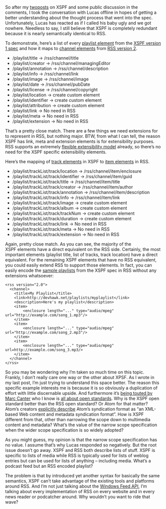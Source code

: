 So after my
[two](http://devhawk.net/2006/02/14/Reinventing+The+List.aspx)[posts](http://devhawk.net/2006/02/15/More+On+XSFP.aspx)
on XSPF and some public discussion in the comments, I took the
conversation with Lucas offline in hopes of getting a better
understanding about the thought process that went into the spec.
Unfortunately, Lucas has reacted as if I called his baby ugly and we got
nowhere. Needless to say, I still believe that XSPF is completely
redundant because it is nearly semantically identical to RSS.

To demonstrate, here’s a list of every [playlist
element](http://www.xspf.org/xspf-v1.html#rfc.section.4.1.1.2) from the
[XSPF version 1 spec](http://www.xspf.org/xspf-v1.html) and how it maps
to [channel
elements](http://www.rssboard.org/rss-2-0#requiredChannelElements) from
[RSS version 2](http://www.rssboard.org/rss-2-0).

-   /playlist/title -\> /rss/channel/title
-   /playlist/creator -\> /rss/channel/managingEditor
-   /playlist/annotation -\> /rss/channel/description
-   /playlist/info -\> /rss/channel/link
-   /playlist/image -\> /rss/channel/image
-   /playlist/date -\> /rss/channel/pubDate
-   /playlist/license -\> /rss/channel/copyright
-   /playlist/location -\> create custom element
-   /playlist/identifier -\> create custom element
-   /playlist/attribution -\> create custom element
-   /playlist/link -\> No need in RSS
-   /playlist/meta -\> No need in RSS
-   /playlist/extension -\> No need in RSS

That’s a pretty close match. There are a few things we need extensions
for to represent in RSS, but nothing major. BTW, from what I can tell,
the reason XSPF has link, meta and extension elements is for
extensibility purposes. RSS supports an extremely [flexible
extensibility model](http://www.rssboard.org/rss-2-0#extendingRss)
already, so there’s no need for the XSPF specific extensibility
elements.

Here’s the mapping of [track
elements](http://www.xspf.org/xspf-v1.html#rfc.section.4.1.1.2.14.1.1.1)
in XSPF to [item
elements](http://www.rssboard.org/rss-2-0#hrelementsOfLtitemgt) in RSS.

-   /playlist/trackList/track/location -\> /rss/channel/item/enclosure
-   /playlist/trackList/track/identifier -\> /rss/channel/item/guid
-   /playlist/trackList/track/title -\> /rss/channel/item/title
-   /playlist/trackList/track/creator -\> /rss/channel/item/author
-   /playlist/trackList/track/annotation -\>
    /rss/channel/item/description
-   /playlist/trackList/track/info -\> /rss/channel/item/link
-   /playlist/trackList/track/image -\> create custom element
-   /playlist/trackList/track/album -\> create custom element
-   /playlist/trackList/track/trackNum -\> create custom element
-   /playlist/trackList/track/duration -\> create custom element
-   /playlist/trackList/track/link -\> No need in RSS
-   /playlist/trackList/track/meta -\> No need in RSS
-   /playlist/trackList/track/extension -\> No need in RSS

Again, pretty close match. As you can see, the majority of the
XSPF elements have a direct equivalent on the RSS side. Certainly, the
most important elements (playlist title, list of tracks, track location)
have a direct equivalent. For the remaining XSPF elements that have no
RSS equivalent, you could easily extend RSS to support those elements.
In fact, you can easily encode the [sample
playlists](http://www.xspf.org/xspf-v1.html#rfc.section.1.1) from the
XSPF spec in RSS without any extensions whatsoever:

``` {.brush:xml}
<rss version="2.0">
  <channel>
    <title>My Playlist</title>
    <link>http://devhawk.net/playlists/myplaylist</link>
    <description>Here's my playlist</description>
    <item>
        <enclosure length="..." type="audio/mpeg" url="http://example.com/song_1.mp3"/>
    </item>
    <item>
        <enclosure length="..." type="audio/mpeg" url="http://example.com/song_2.mp3"/>
    </item>
    <item>
        <enclosure length="..." type="audio/mpeg" url=http://example.com/song_3.mp3/>
    </item>
  </channel>
</rss>
```

So you may be wondering why I’m taken so much time on this topic.
Frankly, I don’t really care one way or the other about XPSF. As I wrote
in my last post, I’m just trying to understand this space better. The
reason this specific example interests me is because it is so obviously
a duplication of effort with little discernable upside. And furthermore
it’s [being touted by Marc
Canter](http://blog.broadbandmechanics.com/2006/02/rob-lord-replies-correctly-songbird-will-support-xspf)
who I know is [all about open
standards](http://www.broadbandmechanics.com/openstandards.htm). Why is
the XSPF open standard better than the RSS open standard? Or Atom for
that matter? Atom’s creators [explicitly
describe](http://www.atomenabled.org/developers/syndication/) Atom’s
syndication format as “an XML-based Web content and metadata syndication
format”. How is XSPF different from that, other than narrowing the scope
down to multimedia content and metadata? What’s the value of the narrow
scope specification when the wider scope specification is so widely
adopted?

As you might guess, my opinion is that the narrow scope specification
has no value. I assume that’s why Lucas responded so negatively. But the
root issue doesn’t go away. XSPF and RSS both describe lists of stuff.
XSPF is specific to lists of media while RSS is typically used for lists
of weblog entries but can be used for lists of anything – including
media. What’s a podcast feed but an RSS encoded playlist?

The problem is that by introduced yet another syntax for basically the
same semantics, XSPF can’t take advantage of the existing tools and
platforms around RSS. And I’m not just talking about the [Windows Feed
API](http://msdn.microsoft.com/library/default.asp?url=/library/en-us/feedsapi/rss/overviews/msfeeds_ovw.asp),
I’m talking about every implementation of RSS on every website and in
every news reader or podcatcher around. Why wouldn’t you want to ride
that wave?
